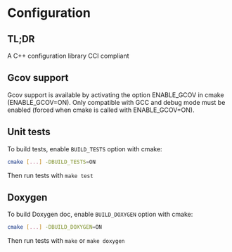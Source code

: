 # Configuration

## TL;DR

A C++ configuration library CCI compliant

## Gcov support

Gcov support is available by activating the option ENABLE_GCOV in cmake (ENABLE_GCOV=ON).
Only compatible with GCC and debug mode must be enabled (forced when cmake is called with ENABLE_GCOV=ON).

## Unit tests

To build tests, enable `BUILD_TESTS` option with cmake:

```bash
cmake [...] -DBUILD_TESTS=ON
```

Then run tests with `make test`

## Doxygen

To build Doxygen doc, enable `BUILD_DOXYGEN` option with cmake:

```bash
cmake [...] -DBUILD_DOXYGEN=ON
```

Then run tests with `make` or `make doxygen`
